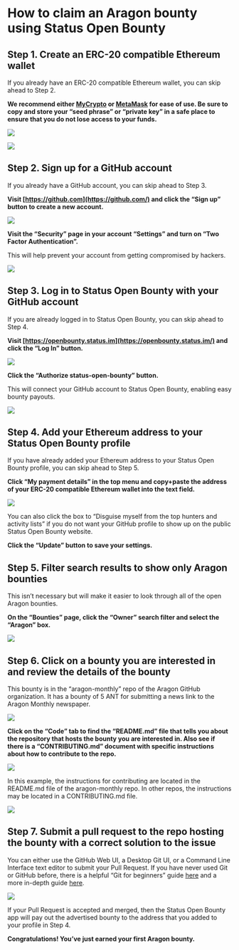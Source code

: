 # How to claim an Aragon bounty using Status Open Bounty

## Step 1. Create an ERC-20 compatible Ethereum wallet

If you already have an ERC-20 compatible Ethereum wallet, you can skip ahead to Step 2.

**We recommend either [MyCrypto](https://mycrypto.com/) or [MetaMask](https://metamask.io/) for ease of use. Be sure to copy and store your “seed phrase” or “private key” in a safe place to ensure that you do not lose access to your funds.**

![](images/status_ob_guide/1_mycrypto.png)

![](images/status_ob_guide/2_metamask.png)

## Step 2. Sign up for a GitHub account

If you already have a GitHub account, you can skip ahead to Step 3.

**Visit [https://github.com](https://github.com/) and click the “Sign up” button to create a new account.**

![](images/status_ob_guide/3_github1.png)

**Visit the “Security” page in your account “Settings” and turn on “Two Factor Authentication”.**

This will help prevent your account from getting compromised by hackers.

![](images/status_ob_guide/4_github2.png)

## Step 3. Log in to Status Open Bounty with your GitHub account

If you are already logged in to Status Open Bounty, you can skip ahead to Step 4.

**Visit [https://openbounty.status.im](https://openbounty.status.im/) and click the “Log In” button.**

![](images/status_ob_guide/5_ob1.png)

**Click the “Authorize status-open-bounty” button.**

This will connect your GitHub account to Status Open Bounty, enabling easy bounty payouts.

![](images/status_ob_guide/6_ob2.png)

## Step 4. Add your Ethereum address to your Status Open Bounty profile

If you have already added your Ethereum address to your Status Open Bounty profile, you can skip ahead to Step 5.

**Click “My payment details” in the top menu and copy+paste the address of your ERC-20 compatible Ethereum wallet into the text field.**

![](images/status_ob_guide/7_ob4.png)

You can also click the box to “Disguise myself from the top hunters and activity lists” if you do not want your GitHub profile to show up on the public Status Open Bounty website.

**Click the “Update” button to save your settings.**

## Step 5. Filter search results to show only Aragon bounties

This isn’t necessary but will make it easier to look through all of the open Aragon bounties.

**On the “Bounties” page, click the “Owner” search filter and select the “Aragon” box.**

![](images/status_ob_guide/8_ob3.png)

## Step 6. Click on a bounty you are interested in and review the details of the bounty

This bounty is in the “aragon-monthly” repo of the Aragon GitHub organization. It has a bounty of 5 ANT for submitting a news link to the Aragon Monthly newspaper.

![](images/status_ob_guide/9_ob5.png)

**Click on the “Code” tab to find the “README.md” file that tells you about the repository that hosts the bounty you are interested in. Also see if there is a “CONTRIBUTING.md” document with specific instructions about how to contribute to the repo.**

![](images/status_ob_guide/10_github3.png)

In this example, the instructions for contributing are located in the README.md file of the aragon-monthly repo. In other repos, the instructions may be located in a CONTRIBUTING.md file.

![](images/status_ob_guide/11_github4.png)

## Step 7. Submit a pull request to the repo hosting the bounty with a correct solution to the issue

You can either use the GitHub Web UI, a Desktop Git UI, or a Command Line Interface text editor to submit your Pull Request. If you have never used Git or GitHub before, there is a helpful “Git for beginners” guide [here](https://handbook.enspiral.com/guides/github_for_beginners.html) and a more in-depth guide [here](https://services.github.com/on-demand/).

![](images/status_ob_guide/12_github5.png)

If your Pull Request is accepted and merged, then the Status Open Bounty app will pay out the advertised bounty to the address that you added to your profile in Step 4.

**Congratulations! You’ve just earned your first Aragon bounty.**
